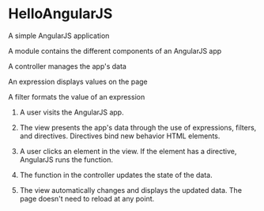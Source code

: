 # HelloAngularJS
A simple AngularJS application

A module contains the different components of an AngularJS app

A controller manages the app's data

An expression displays values on the page

A filter formats the value of an expression

1. A user visits the AngularJS app.

2. The view presents the app's data through the use of expressions, filters, and directives. Directives bind new behavior HTML elements.

3. A user clicks an element in the view. If the element has a directive, AngularJS runs the function.

4. The function in the controller updates the state of the data.

5. The view automatically changes and displays the updated data. The page doesn't need to reload at any point.
